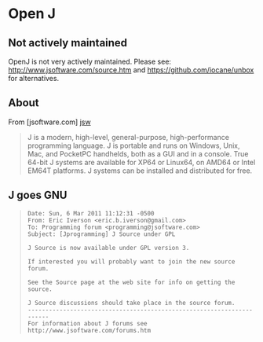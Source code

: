 Open J
======

Not actively maintained
-----------------------

OpenJ is not very actively maintained. Please see: http://www.jsoftware.com/source.htm and https://github.com/iocane/unbox for alternatives.

About
-----

From [jsoftware.com] [jsw]

> J is a modern, high-level, general-purpose, high-performance
> programming language. J is portable and runs on Windows,
> Unix, Mac, and PocketPC handhelds, both as a GUI and in a
> console. True 64-bit J systems are available for XP64 or
> Linux64, on AMD64 or Intel EM64T platforms. J systems can be
> installed and distributed for free.

  [jsw]: http://jsoftware.com/ "JSoftware"

J goes GNU
----------

>     Date: Sun, 6 Mar 2011 11:12:31 -0500
>     From: Eric Iverson <eric.b.iverson@gmail.com>
>     To: Programming forum <programming@jsoftware.com>
>     Subject: [Jprogramming] J Source under GPL
>     
>     J Source is now available under GPL version 3.
>     
>     If interested you will probably want to join the new source forum.
>     
>     See the Source page at the web site for info on getting the source.
>     
>     J Source discussions should take place in the source forum.
>     ----------------------------------------------------------------------
>     For information about J forums see
>     http://www.jsoftware.com/forums.htm



